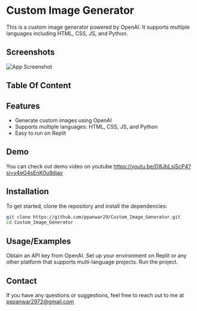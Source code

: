 
# Custom Image Generator

This is a custom image generator powered by OpenAI. It supports multiple languages including HTML, CSS, JS, and Python.


## Screenshots

![App Screenshot](https://private-user-images.githubusercontent.com/106863003/349602936-428f63d9-2bb7-4669-8f19-7331ccc45855.png?jwt=eyJhbGciOiJIUzI1NiIsInR5cCI6IkpXVCJ9.eyJpc3MiOiJnaXRodWIuY29tIiwiYXVkIjoicmF3LmdpdGh1YnVzZXJjb250ZW50LmNvbSIsImtleSI6ImtleTUiLCJleHAiOjE3MjEyMzY2MTQsIm5iZiI6MTcyMTIzNjMxNCwicGF0aCI6Ii8xMDY4NjMwMDMvMzQ5NjAyOTM2LTQyOGY2M2Q5LTJiYjctNDY2OS04ZjE5LTczMzFjY2M0NTg1NS5wbmc_WC1BbXotQWxnb3JpdGhtPUFXUzQtSE1BQy1TSEEyNTYmWC1BbXotQ3JlZGVudGlhbD1BS0lBVkNPRFlMU0E1M1BRSzRaQSUyRjIwMjQwNzE3JTJGdXMtZWFzdC0xJTJGczMlMkZhd3M0X3JlcXVlc3QmWC1BbXotRGF0ZT0yMDI0MDcxN1QxNzExNTRaJlgtQW16LUV4cGlyZXM9MzAwJlgtQW16LVNpZ25hdHVyZT03OTQ1MjI4NTY3MTAwMzFlZmQzZDExNDMwOTcyYTEyNzZlN2QxYjc5YzA3OGI0MmY2YjEwNGZkMDcwNjJiNTc5JlgtQW16LVNpZ25lZEhlYWRlcnM9aG9zdCZhY3Rvcl9pZD0wJmtleV9pZD0wJnJlcG9faWQ9MCJ9.FuLV8kqpPy0wv_-6wJEnEn7VP1jbACCwadgh792LCSY)


## Table Of Content
## Features

- Generate custom images using OpenAI
- Supports multiple languages: HTML, CSS, JS, and Python
- Easy to run on Replit



## Demo

You can check out demo video on youtube
https://youtu.be/D8JbLsjScP4?si=y4eG4sEnK0u9djay


## Installation

To get started, clone the repository and install the dependencies:

```bash
git clone https://github.com/ppanwar29/Custom_Image_Generator.git
cd Custom_Image_Generator
```

## Usage/Examples

Obtain an API key from OpenAI.
Set up your environment on Replit or any other platform that supports multi-language projects.
Run the project.


## Contact
If you have any questions or suggestions, feel free to reach out to me at pspanwar2972@gmail.com
